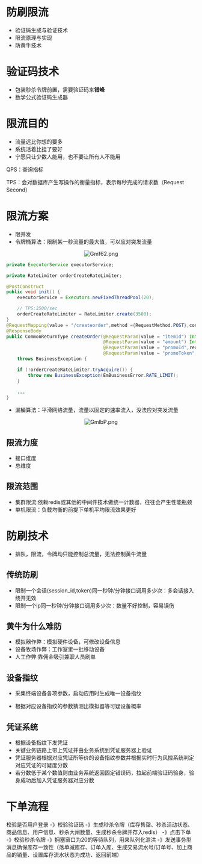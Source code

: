 # 防刷限流

- 验证码生成与验证技术
- 限流原理与实现
- 防黄牛技术

# 验证码技术

- 包装秒杀令牌前置，需要验证码来**错峰**
- 数学公式验证码生成器

# 限流目的

- 流量远比你想的要多
- 系统活着比挂了要好
- 宁愿只让少数人能用，也不要让所有人不能用

QPS：查询指标

TPS：会对数据库产生写操作的衡量指标，表示每秒完成的请求数（Request Second）

# 限流方案

- 限并发
- 令牌桶算法：限制某一秒流量的最大值，可以应对突发流量

<center><img src="https://ss.im5i.com/2021/08/01/Gmf62.png" alt="Gmf62.png" border="0" /></center>

```java
private ExecutorService executorService;

private RateLimiter orderCreateRateLimiter;

@PostConstruct
public void init() {
    executorService = Executors.newFixedThreadPool(20);

    // TPS:3500/sec
    orderCreateRateLimiter = RateLimiter.create(3500);
}
@RequestMapping(value = "/createorder",method ={RequestMethod.POST},consumes = {CONTEND_TYPE_FROMED})
@ResponseBody
public CommonReturnType createOrder(@RequestParam(value = "itemId") Integer itemId,
                                    @RequestParam(value = "amount") Integer amount,
                                    @RequestParam(value = "promoId",required = false) Integer promoId,  //required = false如果不传promoId则为平时的价格
                                    @RequestParam(value = "promoToken", required = false) String promoToken)
    throws BusinessException {

    if (!orderCreateRateLimiter.tryAcquire()) {
        throw new BusinessException(EmBusinessError.RATE_LIMIT);
    }
    
    ...
}
```



- 漏桶算法：平滑网络流量，流量以固定的速率流入，没法应对突发流量

<center><img src="https://ss.im5i.com/2021/08/01/GmlbP.png" alt="GmlbP.png" border="0" /></center>

## 限流力度

- 接口维度
- 总维度

## 限流范围

- 集群限流∶依赖redis或其他的中间件技术做统一计数器，往往会产生性能瓶颈
- 单机限流：负载均衡的前提下单机平均限流效果更好

# 防刷技术

- 排队，限流，令牌均只能控制总流量，无法控制黄牛流量

## 传统防刷

- 限制一个会话(session_id,token)同一秒钟/分钟接口调用多少次：多会话接入绕开无效
- 限制一个ip同一秒钟/分钟接口调用多少次：数量不好控制，容易误伤

## 黄牛为什么难防

- 模拟器作弊：模拟硬件设备，可修改设备信息
- 设备牧场作弊：工作室里一批移动设备
- 人工作弊∶靠佣金吸引兼职人员刷单

## 设备指纹

- 采集终端设备各项参数，启动应用时生成唯一设备指纹

- 根据对应设备指纹的参数猜测出模拟器等可疑设备概率

## 凭证系统

- 根据设备指纹下发凭证
- 关键业务链路上带上凭证并由业务系统到凭证服务器上验证
- 凭证服务器根据对应凭证所等价的设备指纹参数并根据实时行为风控系统判定对应凭证的可疑度分数
- 若分数低于某个数值则由业务系统返回固定错误码，拉起前端验证码验身，验身成功后加入凭证服务器对应分数

# 下单流程

校验是否用户登录 -》校验验证码 -》生成秒杀令牌（库存售罄、秒杀活动状态、商品信息、用户信息、秒杀大闸数量、生成秒杀令牌并存入redis） -》点击下单 -》校验秒杀令牌  -》拥塞窗口为20的等待队列，用来队列化泄洪 -》发送事务型消息确保库存一致性（落单减库存、订单入库、生成交易流水号/订单号、加上商品的销量、设置库存流水状态为成功、返回前端）